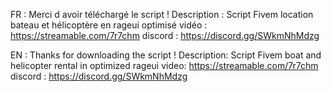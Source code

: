 FR : 
Merci d avoir téléchargé le script ! 
Description : Script Fivem location bateau et hélicoptère en rageui optimisé
vidéo : https://streamable.com/7r7chm
discord : https://discord.gg/SWkmNhMdzg

EN :
Thanks for downloading the script !
Description: Script Fivem boat and helicopter rental in optimized rageui
video: https://streamable.com/7r7chm
discord : https://discord.gg/SWkmNhMdzg
